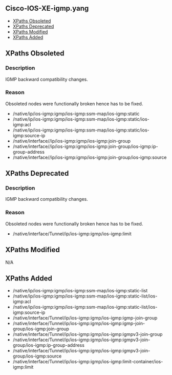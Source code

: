 ## Cisco-IOS-XE-igmp.yang

- [XPaths Obsoleted](#xpaths-obsoleted)
- [XPaths Deprecated](#xpaths-deprecated)
- [XPaths Modified](#xpaths-modified)
- [XPaths Added](#xpaths-added)

## XPaths Obsoleted

### Description
IGMP backward compatibility changes.

### Reason
Obsoleted nodes were functionally broken hence has to be fixed.

- /native/ip/ios-igmp:igmp/ios-igmp:ssm-map/ios-igmp:static
- /native/ip/ios-igmp:igmp/ios-igmp:ssm-map/ios-igmp:static/ios-igmp:acl
- /native/ip/ios-igmp:igmp/ios-igmp:ssm-map/ios-igmp:static/ios-igmp:source-ip
- /native/interface/<interface>/ip/ios-igmp:igmp/ios-igmp:join-group
- /native/interface/<interface>/ip/ios-igmp:igmp/ios-igmp:join-group/ios-igmp:ip-group-address
- /native/interface/<interface>/ip/ios-igmp:igmp/ios-igmp:join-group/ios-igmp:source


## XPaths Deprecated

### Description
IGMP backward compatibility changes.

### Reason
Obsoleted nodes were functionally broken hence has to be fixed.

- /native/interface/Tunnel/ip/ios-igmp:igmp/ios-igmp:limit

## XPaths Modified
N/A

## XPaths Added

- /native/ip/ios-igmp:igmp/ios-igmp:ssm-map/ios-igmp:static-list
- /native/ip/ios-igmp:igmp/ios-igmp:ssm-map/ios-igmp:static-list/ios-igmp:acl
- /native/ip/ios-igmp:igmp/ios-igmp:ssm-map/ios-igmp:static-list/ios-igmp:source-ip
- /native/interface/Tunnel/ip/ios-igmp:igmp/ios-igmp:igmp-join-group
- /native/interface/Tunnel/ip/ios-igmp:igmp/ios-igmp:igmp-join-group/ios-igmp:join-group
- /native/interface/Tunnel/ip/ios-igmp:igmp/ios-igmp:igmpv3-join-group
- /native/interface/Tunnel/ip/ios-igmp:igmp/ios-igmp:igmpv3-join-group/ios-igmp:ip-group-address
- /native/interface/Tunnel/ip/ios-igmp:igmp/ios-igmp:igmpv3-join-group/ios-igmp:source
- /native/interface/Tunnel/ip/ios-igmp:igmp/ios-igmp:limit-container/ios-igmp:limit
